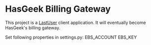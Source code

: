 HasGeek Billing Gateway
=======================

This project is a [LastUser][] client application. It will eventually
become HasGeek's billing gateway.

[LastUser]: https://github.com/hasgeek/lastuser

Set following properties in settings.py:
EBS_ACCOUNT
EBS_KEY


